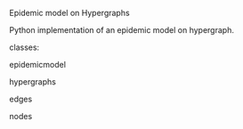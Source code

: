 Epidemic model on Hypergraphs

Python implementation of an epidemic model on hypergraph. 

classes: 

epidemicmodel

hypergraphs

edges

nodes
